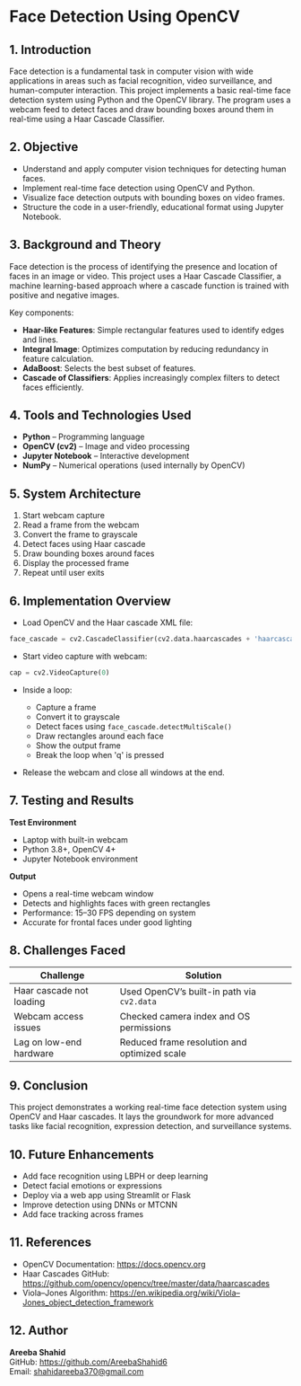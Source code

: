 
# Face Detection Using OpenCV

## 1. Introduction  
Face detection is a fundamental task in computer vision with wide applications in areas such as facial recognition, video surveillance, and human-computer interaction. This project implements a basic real-time face detection system using Python and the OpenCV library. The program uses a webcam feed to detect faces and draw bounding boxes around them in real-time using a Haar Cascade Classifier.

## 2. Objective  
- Understand and apply computer vision techniques for detecting human faces.  
- Implement real-time face detection using OpenCV and Python.  
- Visualize face detection outputs with bounding boxes on video frames.  
- Structure the code in a user-friendly, educational format using Jupyter Notebook.

## 3. Background and Theory  
Face detection is the process of identifying the presence and location of faces in an image or video. This project uses a Haar Cascade Classifier, a machine learning-based approach where a cascade function is trained with positive and negative images.

Key components:  
- **Haar-like Features**: Simple rectangular features used to identify edges and lines.  
- **Integral Image**: Optimizes computation by reducing redundancy in feature calculation.  
- **AdaBoost**: Selects the best subset of features.  
- **Cascade of Classifiers**: Applies increasingly complex filters to detect faces efficiently.

## 4. Tools and Technologies Used  
- **Python** – Programming language  
- **OpenCV (cv2)** – Image and video processing  
- **Jupyter Notebook** – Interactive development  
- **NumPy** – Numerical operations (used internally by OpenCV)

## 5. System Architecture  
1. Start webcam capture  
2. Read a frame from the webcam  
3. Convert the frame to grayscale  
4. Detect faces using Haar cascade  
5. Draw bounding boxes around faces  
6. Display the processed frame  
7. Repeat until user exits

## 6. Implementation Overview  
- Load OpenCV and the Haar cascade XML file:  
```python
face_cascade = cv2.CascadeClassifier(cv2.data.haarcascades + 'haarcascade_frontalface_default.xml')
```

- Start video capture with webcam:  
```python
cap = cv2.VideoCapture(0)
```

- Inside a loop:
  - Capture a frame  
  - Convert it to grayscale  
  - Detect faces using `face_cascade.detectMultiScale()`  
  - Draw rectangles around each face  
  - Show the output frame  
  - Break the loop when 'q' is pressed

- Release the webcam and close all windows at the end.

## 7. Testing and Results  
**Test Environment**  
- Laptop with built-in webcam  
- Python 3.8+, OpenCV 4+  
- Jupyter Notebook environment

**Output**  
- Opens a real-time webcam window  
- Detects and highlights faces with green rectangles  
- Performance: 15–30 FPS depending on system  
- Accurate for frontal faces under good lighting

## 8. Challenges Faced  
| Challenge                  | Solution                                      |
|---------------------------|-----------------------------------------------|
| Haar cascade not loading  | Used OpenCV’s built-in path via `cv2.data`    |
| Webcam access issues      | Checked camera index and OS permissions       |
| Lag on low-end hardware   | Reduced frame resolution and optimized scale  |

## 9. Conclusion  
This project demonstrates a working real-time face detection system using OpenCV and Haar cascades. It lays the groundwork for more advanced tasks like facial recognition, expression detection, and surveillance systems.

## 10. Future Enhancements  
- Add face recognition using LBPH or deep learning  
- Detect facial emotions or expressions  
- Deploy via a web app using Streamlit or Flask  
- Improve detection using DNNs or MTCNN  
- Add face tracking across frames

## 11. References  
- OpenCV Documentation: https://docs.opencv.org  
- Haar Cascades GitHub: https://github.com/opencv/opencv/tree/master/data/haarcascades  
- Viola–Jones Algorithm: https://en.wikipedia.org/wiki/Viola–Jones_object_detection_framework  

## 12. Author  
**Areeba Shahid**  
GitHub: https://github.com/AreebaShahid6  
Email: shahidareeba370@gmail.com  

